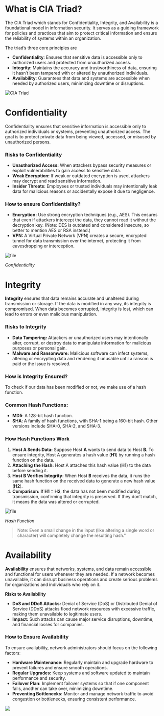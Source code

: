 # What is CIA Triad?

The CIA Triad which stands for Confidentiality, Integrity, and Availability is a foundational model in information security. It serves as a guiding framework for policies and practices that aim to protect critical information and ensure the reliability of systems within an organization.

The triad’s three core principles are

- **Confidentiality**: Ensures that sensitive data is accessible only to authorized users and protected from unauthorized access.
- **Integrity**: Maintains the accuracy and trustworthiness of data, ensuring it hasn’t been tampered with or altered by unauthorized individuals.
- **Availability**: Guarantees that data and systems are accessible when needed by authorized users, minimizing downtime or disruptions.

![CIA Triad](https://media.geeksforgeeks.org/wp-content/cdn-uploads/20210623231627/384.png)

# Confidentiality

Confidentiality ensures that sensitive information is accessible only to authorized individuals or systems, preventing unauthorized access. The goal is to protect private data from being viewed, accessed, or misused by unauthorized persons.

### **Risks to Confidentiality**

- **Unauthorized Access:** When attackers bypass security measures or exploit vulnerabilities to gain access to sensitive data.
- **Weak Encryption:** If weak or outdated encryption is used, attackers may decrypt and read sensitive information.
- **Insider Threats:** Employees or trusted individuals may intentionally leak data for malicious reasons or accidentally expose it due to negligence.

### How to ensure Confidentiality?

- **Encryption:** Use strong encryption techniques (e.g., AES). This ensures that even if attackers intercept the data, they cannot read it without the decryption key. (Note: DES is outdated and considered insecure, so better to mention AES or RSA instead.)
- **VPN:** A Virtual Private Network (VPN) creates a secure, encrypted tunnel for data transmission over the internet, protecting it from eavesdropping or interception.

![file](https://media.geeksforgeeks.org/wp-content/uploads/20250828151439064907/file.webp)

*Confidentiality*

# Integrity

**Integrity** ensures that data remains accurate and unaltered during transmission or storage. If the data is modified in any way, its integrity is compromised. When data becomes corrupted, integrity is lost, which can lead to errors or even malicious manipulation.

### **Risks to Integrity**

- **Data Tampering:** Attackers or unauthorized users may intentionally alter, corrupt, or destroy data to manipulate information for malicious purposes or personal gain.
- **Malware and Ransomware:** Malicious software can infect systems, altering or encrypting data and rendering it unusable until a ransom is paid or the issue is resolved.

### How is Integrity Ensured?

To check if our data has been modified or not, we make use of a hash function.

### **Common Hash Functions**:

- **MD5**: A 128-bit hash function.
- **SHA**: A family of hash functions, with SHA-1 being a 160-bit hash. Other versions include SHA-0, SHA-2, and SHA-3.

### **How Hash Functions Work**

1. **Host A Sends Data:** Suppose Host **A** wants to send data to Host **B**. To ensure integrity, Host A generates a hash value (**H1**) by running a hash function on the data.
2. **Attaching the Hash:** Host A attaches this hash value (**H1**) to the data before sending it.
3. **Host B Verifies Integrity:** When Host **B** receives the data, it runs the same hash function on the received data to generate a new hash value (**H2**).
4. **Comparison:** If **H1 = H2**, the data has not been modified during transmission, confirming that integrity is preserved. If they don’t match, it means the data was altered or corrupted.

![file](https://media.geeksforgeeks.org/wp-content/uploads/20250828151350928859/file.webp)

*Hash Function*

> Note: Even a small change in the input (like altering a single word or character) will completely change the resulting hash."
> 

# Availability

**Availability** ensures that networks, systems, and data remain accessible and functional for users whenever they are needed. If a network becomes unavailable, it can disrupt business operations and create serious problems for organizations and individuals who rely on it.

**Risks to Availability**

- **DoS and DDoS Attacks:** Denial of Service (DoS) or Distributed Denial of Service (DDoS) attacks flood network resources with excessive traffic, making them unavailable to legitimate users.
- **Impact:** Such attacks can cause major service disruptions, downtime, and financial losses for companies.

### How to Ensure Availability

To ensure availability, network administrators should focus on the following factors:

- **Hardware Maintenance:** Regularly maintain and upgrade hardware to prevent failures and ensure smooth operations.
- **Regular Upgrades:** Keep systems and software updated to maintain performance and security.
- **Failover Plan:** Implement failover systems so that if one component fails, another can take over, minimizing downtime.
- **Preventing Bottlenecks:** Monitor and manage network traffic to avoid congestion or bottlenecks, ensuring consistent performance.

![](https://media.geeksforgeeks.org/wp-content/cdn-uploads/20210623231629/454.png)

